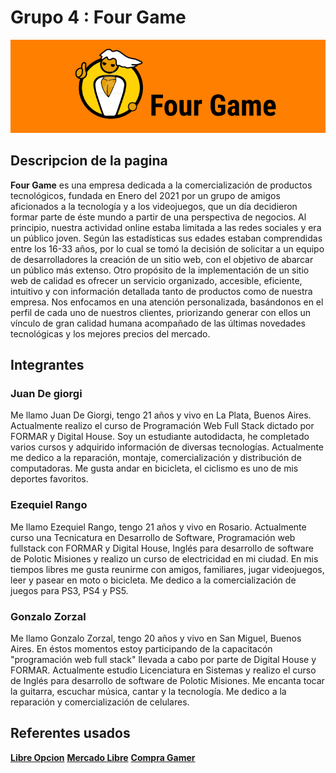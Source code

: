  # Grupo 4 : Four Game

 ![Logo](./img/logo-v1.png)   

 ## Descripcion de la pagina 

**Four Game** es una empresa dedicada a la comercialización de productos tecnológicos,
fundada en Enero del 2021 por un grupo de amigos aficionados a la tecnología y a los
videojuegos, que un día decidieron formar parte de éste mundo a partir de una perspectiva de
negocios.
Al principio, nuestra actividad online estaba limitada a las redes sociales y era un público
joven. Según las estadísticas sus edades estaban comprendidas entre los 16-33 años, por lo
cual se tomó la decisión de solicitar a un equipo de desarrolladores la creación de un sitio
web, con el objetivo de abarcar un público más extenso. Otro propósito de la implementación
de un sitio web de calidad es ofrecer un servicio organizado, accesible, eficiente, intuitivo y
con información detallada tanto de productos como de nuestra empresa.
Nos enfocamos en una atención personalizada, basándonos en el perfil de cada uno de
nuestros clientes, priorizando generar con ellos un vínculo de gran calidad humana
acompañado de las últimas novedades tecnológicas y los mejores precios del mercado. 


 ## Integrantes 

 ### Juan De giorgi   

Me llamo Juan De Giorgi, tengo 21 años y vivo en La Plata, Buenos Aires. Actualmente realizo el curso de Programación Web Full Stack  dictado por FORMAR y Digital House. Soy un estudiante autodidacta, he completado varios cursos y adquirido información de diversas tecnologías.  Actualmente me dedico a la reparación, montaje, comercialización y distribución de computadoras. Me gusta andar en bicicleta, el ciclismo es uno de mis deportes favoritos.


 ### Ezequiel Rango  

Me llamo Ezequiel Rango, tengo 21 años y vivo en Rosario. Actualmente curso una Tecnicatura en Desarrollo de Software, Programación web fullstack con FORMAR y Digital House, Inglés para desarrollo de software de Polotic Misiones y realizo un curso de electricidad en mi ciudad. En mis tiempos libres me gusta reunirme con amigos, familiares, jugar videojuegos, leer y pasear en moto o bicicleta. Me dedico a la comercialización de juegos para PS3, PS4 y PS5.

 ### Gonzalo Zorzal  

Me llamo Gonzalo Zorzal, tengo 20 años y vivo en San Miguel, Buenos Aires. En éstos momentos estoy participando de la capacitacón "programación web full stack" llevada a cabo por parte de Digital House y FORMAR. Actualmente estudio Licenciatura en Sistemas y realizo el curso de Inglés para desarrollo de software de Polotic Misiones. Me encanta tocar la guitarra, escuchar música, cantar y la tecnología. Me dedico a la reparación y comercialización de celulares.

  ## Referentes usados 

[**Libre Opcion**](https://www.libreopcion.com)
[**Mercado Libre**](https://www.mercadolibre.com.ar/#from=homecom)
[**Compra Gamer**](https://www.compragamer.com/)

